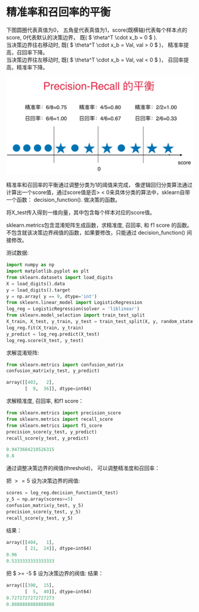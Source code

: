 # 精准率和召回率的平衡


下图圆圈代表真值为0， 五角星代表真值为1，score(既横轴)代表每个样本点的score, 0代表默认的决策边界， 既( $ \theta^T \cdot x_b = 0 $ ).  
当决策边界往右移动时, 既( $ \theta^T \cdot x_b = Val, val > 0 $ )， 精准率提高，召回率下降。   
当决策边界往左移动时, 既( $ \theta^T \cdot x_b = Val, val < 0 $ )， 召回率提高，精准率下降。   


![](images/balance.png)

精准率和召回率的平衡通过调整分类为1的阈值来完成， 像逻辑回归分类算法通过计算出一个score值，通过score值是否> < 0来具体分类的算法中，sklearn自带一个函数： decision_function(). 做决策的函数。

将X_test传入得到一维向量，其中包含每个样本对应的score值。 

sklearn.metrics包含混淆矩阵生成函数，求精准度, 召回率, 和 f1 score 的函数。
不包含就该决策边界阀值的函数，如果要修改，只能通过 decision_function() 间接修改。 


测试数据:

```python
import numpy as np
import matplotlib.pyplot as plt
from sklearn.datasets import load_digits
X = load_digits().data
y = load_digits().target
y = np.array( y == 9, dtype='int')
from sklearn.linear_model import LogisticRegression
log_reg = LogisticRegression(solver = 'liblinear')
from sklearn.model_selection import train_test_split
X_train, X_test, y_train, y_test = train_test_split(X, y, random_state = 666)
log_reg.fit(X_train, y_train)
y_predict = log_reg.predict(X_test)
log_reg.score(X_test, y_test)
```
求解混淆矩阵:
```python
from sklearn.metrics import confusion_matrix
confusion_matrix(y_test, y_predict)
```
```python
array([[403,   2],
       [  9,  36]], dtype=int64)
```

求解精准度, 召回率, 和f1 score：
```python
from sklearn.metrics import precision_score
from sklearn.metrics import recall_score
from sklearn.metrics import f1_score
precision_score(y_test, y_predict)
recall_score(y_test, y_predict)
```

```python
0.9473684210526315
0.8
```

通过调整决策边界的阀值(threshold)， 可以调整精准度和召回率：

把 $>=5$ 设为决策边界的阀值:
```python
scores = log_reg.decision_function(X_test)
y_5 = np.array(scores>=5)
confusion_matrix(y_test, y_5)
precision_score(y_test, y_5)
recall_score(y_test, y_5)
```
结果：
```python
array([[404,   1],
       [ 21,  24]], dtype=int64)
0.96
0.5333333333333333
```

把 $ >= -5 $ 设为决策边界的阀值:
结果：

```python
array([[390,  15],
       [  5,  40]], dtype=int64)
0.7272727272727273
0.8888888888888888
```
